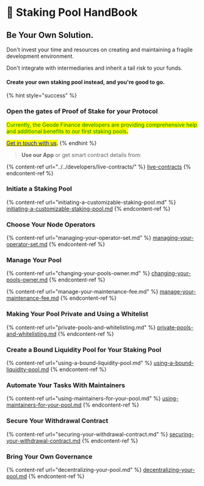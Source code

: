 # 📗 Staking Pool HandBook

## Be Your Own Solution.

Don't invest your time and resources on creating and maintaining a fragile development environment.

Don't integrate with intermediaries and inherit a tail risk to your funds.

#### Create your own staking pool instead, and you're good to go.&#x20;

{% hint style="success" %}
### Open the gates of Proof of Stake for your Protocol

<mark style="color:green;">Currently, the Geode Finance developers are providing comprehensive help and additional benefits to our first staking pools</mark><mark style="color:green;">**.**</mark>&#x20;

[<mark style="color:blue;">Get in touch with us</mark>](https://discord.com/invite/RC8fTTuJtm)<mark style="color:blue;">.</mark>
{% endhint %}

> **Use our App** or get smart contract details from:

{% content-ref url="../../developers/live-contracts/" %}
[live-contracts](../../developers/live-contracts/)
{% endcontent-ref %}

### Initiate a Staking Pool

{% content-ref url="initiating-a-customizable-staking-pool.md" %}
[initiating-a-customizable-staking-pool.md](initiating-a-customizable-staking-pool.md)
{% endcontent-ref %}

### Choose Your Node Operators

{% content-ref url="managing-your-operator-set.md" %}
[managing-your-operator-set.md](managing-your-operator-set.md)
{% endcontent-ref %}

### Manage Your Pool

{% content-ref url="changing-your-pools-owner.md" %}
[changing-your-pools-owner.md](changing-your-pools-owner.md)
{% endcontent-ref %}

{% content-ref url="manage-your-maintenance-fee.md" %}
[manage-your-maintenance-fee.md](manage-your-maintenance-fee.md)
{% endcontent-ref %}

### Making Your Pool Private and Using a Whitelist

{% content-ref url="private-pools-and-whitelisting.md" %}
[private-pools-and-whitelisting.md](private-pools-and-whitelisting.md)
{% endcontent-ref %}

### Create a Bound Liquidity Pool for Your Staking Pool

{% content-ref url="using-a-bound-liquidity-pool.md" %}
[using-a-bound-liquidity-pool.md](using-a-bound-liquidity-pool.md)
{% endcontent-ref %}

### Automate Your Tasks With Maintainers

{% content-ref url="using-maintainers-for-your-pool.md" %}
[using-maintainers-for-your-pool.md](using-maintainers-for-your-pool.md)
{% endcontent-ref %}

### Secure Your Withdrawal Contract

{% content-ref url="securing-your-withdrawal-contract.md" %}
[securing-your-withdrawal-contract.md](securing-your-withdrawal-contract.md)
{% endcontent-ref %}

### Bring Your Own Governance

{% content-ref url="decentralizing-your-pool.md" %}
[decentralizing-your-pool.md](decentralizing-your-pool.md)
{% endcontent-ref %}
